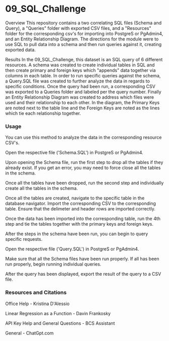 # 09_SQL_Challenge
Overview
This repository contains a two correlating SQL files (Schema and Query), a "Queries" folder with exported CSV files, and a "Resources" folder for the corresponding csv's for importing into PostgreS or PgAdmin4, and an Entity Relationship Diagram. The directions for the module were to use SQL to pull data into a schema and then run queries against it, creating exported data.

Results
In the 09_SQL_Challenge, this dataset is an SQL query of 6 different resources. A schema was created to create individual tables in SQL and then create primary and foreign keys which "appends" data together via columns in each table. In order to run specific queries against the schema, a Query.SQL file was created to further analyze the data in regards to specific conditions. Once the query had been run, a corresponding CSV was exported to a Queries folder and labeled per the query number. Finally an Entity Relationship Diagram was created to address which files were used and their relationship to each other. In the diagram, the Primary Keys are noted next to the table line and the Foreign Keys are noted as the lines which tie each relationship together.


### Usage
You can use this method to analyze the data in the corresponding resource CSV's.

Open the respective file ('Schema.SQL') in PostgreS or PgAdmin4.

Upon opening the Schema file, run the first step to drop all the tables if they already exist. 
If you get an error, you may need to force close all the tables in the schema.

Once all the tables have been dropped, run the second step and individually create all the tables in the schema.

Once all the tables are created, navigate to the specific table in the database navigator. Import the corresponding CSV to the corresponding table. 
Ensure that the delimeter and header rows are imported correctly.

Once the data has been imported into the corresponding table, run the 4th step and tie the tables together with the primary keys and foreign keys. 

After the steps in the schema have been run, you can begin to query specific requests.

Open the respective file ('Query.SQL') in PostgreS or PgAdmin4.

Make sure that all the Schema files have been run properly. If all has been run properly, begin running individual queries.

After the query has been displayed, export the result of the query to a CSV file.


### Resources and Citations

Office Help - Kristina D'Alessio

Linear Regression as a Function - Davin Frankosky

API Key Help and General Questions - BCS Assistant

General - ChatGpt.com
